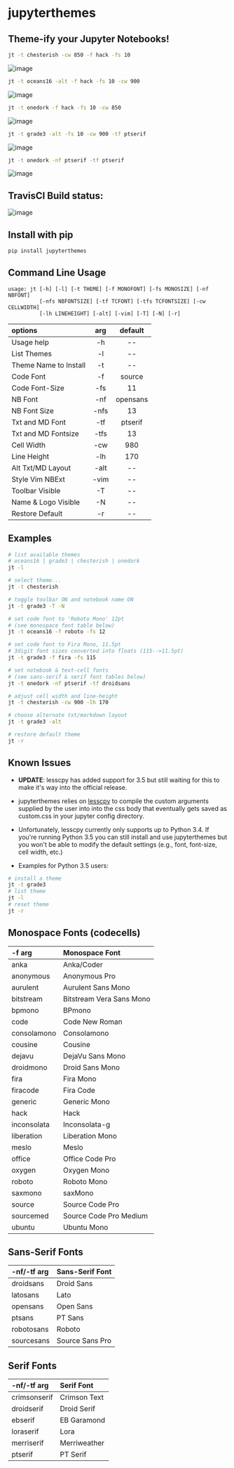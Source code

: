 # jupyterthemes
## Theme-ify your Jupyter Notebooks!
```sh
jt -t chesterish -cw 850 -f hack -fs 10
```
![image](https://github.com/dunovank/jupyter-themes/blob/master/screens/jt-tchesterish-cw850-fs10.png?raw=true)

```sh
jt -t oceans16 -alt -f hack -fs 10 -cw 900
```
![image](https://github.com/dunovank/jupyter-themes/blob/master/screens/jt-toceans16-altmd-fs10-cw900.png?raw=true)

```sh
jt -t onedork -f hack -fs 10 -cw 850
```
![image](https://github.com/dunovank/jupyter-themes/blob/master/screens/jt-tonedork-cw850-fs10.png?raw=true)

```sh
jt -t grade3 -alt -fs 10 -cw 900 -tf ptserif
```
![image](https://github.com/dunovank/jupyter-themes/blob/master/screens/jt-tgrade3-altmd-fs10-cw900.png?raw=true)

```sh
jt -t onedork -nf ptserif -tf ptserif
```
![image](https://github.com/dunovank/jupyter-themes/blob/master/screens/jt-tonedork-ffserif-tcffserif.png?raw=true)

## TravisCI Build status:
 ![image](https://travis-ci.org/dunovank/jupyter-themes.svg?branch=develop)

## Install with pip
```sh
pip install jupyterthemes
```

## Command Line Usage

```
usage: jt [-h] [-l] [-t THEME] [-f MONOFONT] [-fs MONOSIZE] [-nf NBFONT]
          [-nfs NBFONTSIZE] [-tf TCFONT] [-tfs TCFONTSIZE] [-cw CELLWIDTH]
          [-lh LINEHEIGHT] [-alt] [-vim] [-T] [-N] [-r]
```

|        options        |   arg     |     default    |
|:----------------------|:---------:|:--------------:|
| Usage help            |  -h       |       --       |
| List Themes           |  -l       |       --       |
| Theme Name to Install |  -t       |       --       |
| Code Font             |  -f       |     source     |
| Code Font-Size        |  -fs      |       11       |
| NB Font               |  -nf      |    opensans    |
| NB Font Size          |  -nfs     |       13       |
| Txt and MD Font       |  -tf      |     ptserif    |
| Txt and MD Fontsize   |  -tfs     |       13       |
| Cell Width            |  -cw      |      980       |
| Line Height           |  -lh      |      170       |
| Alt Txt/MD Layout     |  -alt     |       --       |
| Style Vim NBExt       |  -vim     |       --       |
| Toolbar Visible       |  -T       |       --       |
| Name & Logo Visible   |  -N       |       --       |
| Restore Default       |  -r       |       --       |


## Examples
```sh
# list available themes
# oceans16 | grade3 | chesterish | onedork
jt -l

# select theme...
jt -t chesterish

# toggle toolbar ON and notebook name ON
jt -t grade3 -T -N

# set code font to 'Roboto Mono' 12pt
# (see monospace font table below)
jt -t oceans16 -f roboto -fs 12

# set code font to Fira Mono, 11.5pt
# 3digit font sizes converted into floats (115-->11.5pt)
jt -t grade3 -f fira -fs 115

# set notebook & text-cell fonts
# (see sans-serif & serif font tables below)
jt -t onedork -nf ptserif -tf droidsans

# adjust cell width and line-height
jt -t chesterish -cw 900 -lh 170

# choose alternate txt/markdown layout
jt -t grade3 -alt

# restore default theme
jt -r
```

## Known Issues

* **UPDATE**: lesscpy has added support for 3.5 but still waiting for this to make it's way into the official release. 

* jupyterthemes relies on [lesscpy](https://github.com/lesscpy/lesscpy) to compile the custom arguments supplied by the user into into the css body that eventually gets saved as custom.css in your jupyter config directory.

* Unfortunately, lesscpy currently only supports up to Python 3.4. If you're running Python 3.5 you can still install and use jupyterthemes but you won't be able to modify the default settings (e.g., font, font-size, cell width, etc.)

* Examples for Python 3.5 users:
```sh
# install a theme
jt -t grade3
# list theme
jt -l
# reset theme
jt -r

```

## Monospace Fonts (codecells)
| -f arg | Monospace Font |
|:--|:--|
|anka|Anka/Coder|
|anonymous|Anonymous Pro|
|aurulent|Aurulent Sans Mono|
|bitstream|Bitstream Vera Sans Mono|
|bpmono|BPmono|
|code|Code New Roman|
|consolamono|Consolamono|
|cousine|Cousine|
|dejavu|DejaVu Sans Mono|
|droidmono|Droid Sans Mono|
|fira|Fira Mono|
|firacode|Fira Code|
|generic|Generic Mono|
|hack|Hack|
|inconsolata|Inconsolata-g|
|liberation|Liberation Mono|
|meslo|Meslo|
|office|Office Code Pro|
|oxygen|Oxygen Mono|
|roboto|Roboto Mono|
|saxmono|saxMono|
|source|Source Code Pro|
|sourcemed|Source Code Pro Medium|
|ubuntu|Ubuntu Mono|

## Sans-Serif Fonts
| -nf/-tf arg | Sans-Serif Font |
|:--|:--|
|droidsans|Droid Sans|
|latosans|Lato|
|opensans|Open Sans|
|ptsans|PT Sans|
|robotosans|Roboto|
|sourcesans|Source Sans Pro|

## Serif Fonts
| -nf/-tf arg | Serif Font |
|:--|:--|
|crimsonserif|Crimson Text|
|droidserif|Droid Serif|
|ebserif|EB Garamond|
|loraserif|Lora|
|merriserif|Merriweather|
|ptserif|PT Serif|
